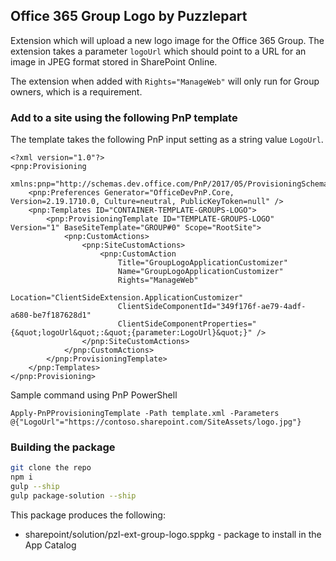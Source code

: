 ## Office 365 Group Logo by Puzzlepart

Extension which will upload a new logo image for the Office 365 Group.
The extension takes a parameter `logoUrl` which should point to a URL for an image in JPEG format stored in SharePoint Online.

The extension when added with `Rights="ManageWeb"` will only run for Group owners, which is a requirement.

### Add to a site using the following PnP template

The template takes the following PnP input setting as a string value `LogoUrl`.

```
<?xml version="1.0"?>
<pnp:Provisioning 
    xmlns:pnp="http://schemas.dev.office.com/PnP/2017/05/ProvisioningSchema">
    <pnp:Preferences Generator="OfficeDevPnP.Core, Version=2.19.1710.0, Culture=neutral, PublicKeyToken=null" />
    <pnp:Templates ID="CONTAINER-TEMPLATE-GROUPS-LOGO">
        <pnp:ProvisioningTemplate ID="TEMPLATE-GROUPS-LOGO" Version="1" BaseSiteTemplate="GROUP#0" Scope="RootSite">
            <pnp:CustomActions>
                <pnp:SiteCustomActions>
                    <pnp:CustomAction
                        Title="GroupLogoApplicationCustomizer"
                        Name="GroupLogoApplicationCustomizer"
                        Rights="ManageWeb"
                        Location="ClientSideExtension.ApplicationCustomizer"
                        ClientSideComponentId="349f176f-ae79-4adf-a680-be7f187628d1"
                        ClientSideComponentProperties="{&quot;logoUrl&quot;:&quot;{parameter:LogoUrl}&quot;}" />
                </pnp:SiteCustomActions>
            </pnp:CustomActions>
        </pnp:ProvisioningTemplate>
    </pnp:Templates>
</pnp:Provisioning>
```

Sample command using PnP PowerShell
```
Apply-PnPProvisioningTemplate -Path template.xml -Parameters @{"LogoUrl"="https://contoso.sharepoint.com/SiteAssets/logo.jpg"}
```

### Building the package

```bash
git clone the repo
npm i
gulp --ship
gulp package-solution --ship
```

This package produces the following:

* sharepoint/solution/pzl-ext-group-logo.sppkg - package to install in the App Catalog
